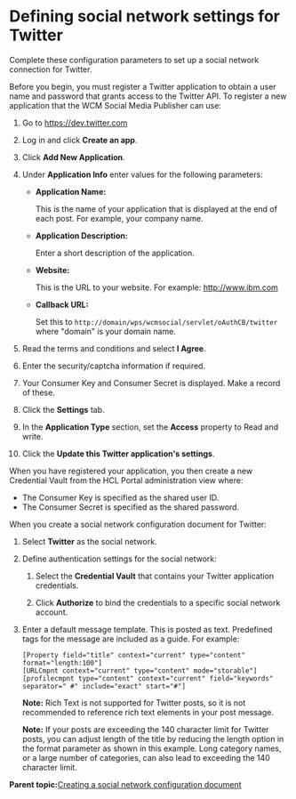 # Defining social network settings for Twitter 

Complete these configuration parameters to set up a social network connection for Twitter.

Before you begin, you must register a Twitter application to obtain a user name and password that grants access to the Twitter API. To register a new application that the WCM Social Media Publisher can use:

1.  Go to https://dev.twitter.com
2.  Log in and click **Create an app**.
3.  Click **Add New Application**.
4.  Under **Application Info** enter values for the following parameters:
    -   **Application Name:**

        This is the name of your application that is displayed at the end of each post. For example, your company name.

    -   **Application Description:**

        Enter a short description of the application.

    -   **Website:**

        This is the URL to your website. For example: http://www.ibm.com

    -   **Callback URL:**

        Set this to `http://domain/wps/wcmsocial/servlet/oAuthCB/twitter` where "domain" is your domain name.

5.  Read the terms and conditions and select **I Agree**.
6.  Enter the security/captcha information if required.
7.  Your Consumer Key and Consumer Secret is displayed. Make a record of these.
8.  Click the **Settings** tab.
9.  In the **Application Type** section, set the **Access** property to Read and write.
10. Click the **Update this Twitter application's settings**.

When you have registered your application, you then create a new Credential Vault from the HCL Portal administration view where:

-   The Consumer Key is specified as the shared user ID.
-   The Consumer Secret is specified as the shared password.

When you create a social network configuration document for Twitter:

1.  Select **Twitter** as the social network.

2.  Define authentication settings for the social network:

    1.  Select the **Credential Vault** that contains your Twitter application credentials.

    2.  Click **Authorize** to bind the credentials to a specific social network account.

3.  Enter a default message template. This is posted as text. Predefined tags for the message are included as a guide. For example:

    ```
    [Property field="title" context="current" type="content" format="length:100"] 
    [URLCmpnt context="current" type="content" mode="storable"] 
    [profilecmpnt type="content" context="current" field="keywords" separator=" #" include="exact" start="#"]
    ```

    **Note:** Rich Text is not supported for Twitter posts, so it is not recommended to reference rich text elements in your post message.

    **Note:** If your posts are exceeding the 140 character limit for Twitter posts, you can adjust length of the title by reducing the length option in the format parameter as shown in this example. Long category names, or a large number of categories, can also lead to exceeding the 140 character limit.


**Parent topic:**[Creating a social network configuration document ](../wcm/wcm_sm_config_doc_creating.md)

